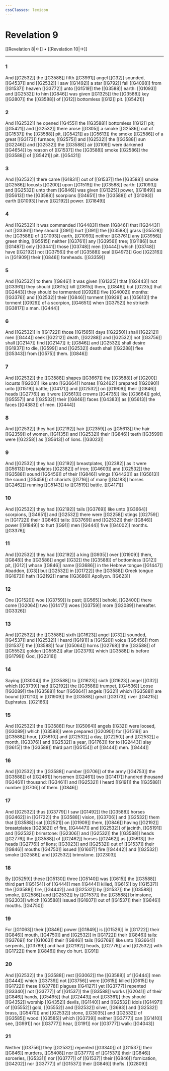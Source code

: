 ```yaml
---
cssClasses: lexicon
---
```

# Revelation 9

[[Revelation 8|←]] • [[Revelation 10|→]]

---

### 1
And [[G2532]] the [[G3588]] fifth [[G3991]] angel [[G32]] sounded, [[G4537]] and [[G2532]] I saw [[G1492]] a star [[G792]] fall [[G4098]] from [[G1537]] heaven [[G3772]] unto [[G1519]] the [[G3588]] earth: [[G1093]] and [[G2532]] to him [[G846]] was given [[G1325]] the [[G3588]] key [[G2807]] the [[G3588]] of [[G12]] bottomless [[G12]] pit. [[G5421]]

### 2
And [[G2532]] he opened [[G455]] the [[G3588]] bottomless [[G12]] pit; [[G5421]] and [[G2532]] there arose [[G305]] a smoke [[G2586]] out of [[G1537]] the [[G3588]] pit, [[G5421]] as [[G5613]] the smoke [[G2586]] of a great [[G3173]] furnace; [[G2575]] and [[G2532]] the [[G3588]] sun [[G2246]] and [[G2532]] the [[G3588]] air [[G109]] were darkened [[G4654]] by reason of [[G1537]] the [[G3588]] smoke [[G2586]] the [[G3588]] of [[G5421]] pit. [[G5421]]

### 3
And [[G2532]] there came [[G1831]] out of [[G1537]] the [[G3588]] smoke [[G2586]] locusts [[G200]] upon [[G1519]] the [[G3588]] earth: [[G1093]] and [[G2532]] unto them [[G846]] was given [[G1325]] power, [[G1849]] as [[G5613]] the [[G3588]] scorpions [[G4651]] the [[G3588]] of [[G1093]] earth [[G1093]] have [[G2192]] power. [[G1849]]

### 4
And [[G2532]] it was commanded [[G4483]] them [[G846]] that [[G2443]] not [[G3361]] they should [[G91]] hurt [[G91]] the [[G3588]] grass [[G5528]] the [[G3588]] of [[G1093]] earth, [[G1093]] neither [[G3761]] any [[G3956]] green thing, [[G5515]] neither [[G3761]] any [[G3956]] tree; [[G1186]] but [[G1487]] only [[G3441]] those [[G3748]] men [[G444]] which [[G3748]] have [[G2192]] not [[G3756]] the of [[G3588]] seal [[G4973]] God [[G2316]] in [[G1909]] their [[G846]] foreheads. [[G3359]]

### 5
And [[G2532]] to them [[G846]] it was given [[G1325]] that [[G2443]] not [[G3361]] they should [[G615]] kill [[G615]] them, [[G846]] but [[G235]] that [[G2443]] they should be tormented [[G928]] five [[G4002]] months: [[G3376]] and [[G2532]] their [[G846]] torment [[G929]] as [[G5613]] the torment [[G929]] of a scorpion, [[G4651]] when [[G3752]] he striketh [[G3817]] a man. [[G444]]

### 6
And [[G2532]] in [[G1722]] those [[G1565]] days [[G2250]] shall [[G2212]] men [[G444]] seek [[G2212]] death, [[G2288]] and [[G2532]] not [[G3756]] shall [[G2147]] find [[G2147]] it; [[G846]] and [[G2532]] shall desire [[G1937]] to die, [[G599]] and [[G2532]] death shall [[G2288]] flee [[G5343]] from [[G575]] them. [[G846]]

### 7
And [[G2532]] the [[G3588]] shapes [[G3667]] the [[G3588]] of [[G200]] locusts [[G200]] like unto [[G3664]] horses [[G2462]] prepared [[G2090]] unto [[G1519]] battle; [[G4171]] and [[G2532]] on [[G1909]] their [[G846]] heads [[G2776]] as it were [[G5613]] crowns [[G4735]] like [[G3664]] gold, [[G5557]] and [[G2532]] their [[G846]] faces [[G4383]] as [[G5613]] the faces [[G4383]] of men. [[G444]]

### 8
And [[G2532]] they had [[G2192]] hair [[G2359]] as [[G5613]] the hair [[G2359]] of women, [[G1135]] and [[G2532]] their [[G846]] teeth [[G3599]] were [[G2258]] as [[G5613]] of lions. [[G3023]]

### 9
And [[G2532]] they had [[G2192]] breastplates, [[G2382]] as it were [[G5613]] breastplates [[G2382]] of iron; [[G4603]] and [[G2532]] the [[G3588]] sound [[G5456]] of their [[G846]] wings [[G4420]] as [[G5613]] the sound [[G5456]] of chariots [[G716]] of many [[G4183]] horses [[G2462]] running [[G5143]] to [[G1519]] battle. [[G4171]]

### 10
And [[G2532]] they had [[G2192]] tails [[G3769]] like unto [[G3664]] scorpions, [[G4651]] and [[G2532]] there were [[G2258]] stings [[G2759]] in [[G1722]] their [[G846]] tails: [[G3769]] and [[G2532]] their [[G846]] power [[G1849]] to hurt [[G91]] men [[G444]] five [[G4002]] months. [[G3376]]

### 11
And [[G2532]] they had [[G2192]] a king [[G935]] over [[G1909]] them, [[G848]] the [[G3588]] angel [[G32]] the [[G3588]] of bottomless [[G12]] pit, [[G12]] whose [[G846]] name [[G3686]] in the Hebrew tongue [[G1447]] Abaddon, [[G3]] but [[G2532]] in [[G1722]] the [[G3588]] Greek tongue [[G1673]] hath [[G2192]] name [[G3686]] Apollyon. [[G623]]

### 12
One [[G1520]] woe [[G3759]] is past; [[G565]] behold, [[G2400]] there come [[G2064]] two [[G1417]] woes [[G3759]] more [[G2089]] hereafter. [[G3326]]

### 13
And [[G2532]] the [[G3588]] sixth [[G1623]] angel [[G32]] sounded, [[G4537]] and [[G2532]] I heard [[G191]] a [[G1520]] voice [[G5456]] from [[G1537]] the [[G3588]] four [[G5064]] horns [[G2768]] the [[G3588]] of [[G5552]] golden [[G5552]] altar [[G2379]] which [[G3588]] is before [[G1799]] God, [[G2316]]

### 14
Saying [[G3004]] the [[G3588]] to [[G1623]] sixth [[G1623]] angel [[G32]] which [[G3739]] had [[G2192]] the [[G3588]] trumpet, [[G4536]] Loose [[G3089]] the [[G3588]] four [[G5064]] angels [[G32]] which [[G3588]] are bound [[G1210]] in [[G1909]] the [[G3588]] great [[G3173]] river [[G4215]] Euphrates. [[G2166]]

### 15
And [[G2532]] the [[G3588]] four [[G5064]] angels [[G32]] were loosed, [[G3089]] which [[G3588]] were prepared [[G2090]] for [[G1519]]  an [[G3588]] hour, [[G5610]] and [[G2532]] a day, [[G2250]] and [[G2532]] a month, [[G3376]] and [[G2532]] a year, [[G1763]] for to [[G2443]] slay [[G615]] the [[G3588]] third part [[G5154]] of [[G444]] men. [[G444]]

### 16
And [[G2532]] the [[G3588]] number [[G706]] of the army [[G4753]] the [[G3588]] of [[G2461]] horsemen [[G2461]] two [[G1417]] hundred thousand [[G3461]] thousand: [[G3461]] and [[G2532]] I heard [[G191]] the [[G3588]] number [[G706]] of them. [[G846]]

### 17
And [[G2532]] thus [[G3779]] I saw [[G1492]] the [[G3588]] horses [[G2462]] in [[G1722]] the [[G3588]] vision, [[G3706]] and [[G2532]] them that [[G3588]] sat [[G2521]] on [[G1909]] them, [[G846]] having [[G2192]] breastplates [[G2382]] of fire, [[G4447]] and [[G2532]] of jacinth, [[G5191]] and [[G2532]] brimstone: [[G2306]] and [[G2532]] the [[G3588]] heads [[G2776]] the [[G3588]] of [[G2462]] horses [[G2462]] as [[G5613]] the heads [[G2776]] of lions; [[G3023]] and [[G2532]] out of [[G1537]] their [[G846]] mouths [[G4750]] issued [[G1607]] fire [[G4442]] and [[G2532]] smoke [[G2586]] and [[G2532]] brimstone. [[G2303]]

### 18
By [[G5259]] these [[G5130]] three [[G5140]] was [[G615]] the [[G3588]] third part [[G5154]] of [[G444]] men [[G444]] killed, [[G615]] by [[G1537]] the [[G3588]] fire, [[G4442]] and [[G2532]] by [[G1537]] the [[G3588]] smoke, [[G2586]] and [[G2532]] by [[G1537]] the [[G3588]] brimstone, [[G2303]] which [[G3588]] issued [[G1607]] out of [[G1537]] their [[G846]] mouths. [[G4750]]

### 19
For [[G1063]] their [[G846]] power [[G1849]] is [[G1526]] in [[G1722]] their [[G846]] mouth, [[G4750]] and [[G2532]] in [[G1722]] their [[G846]] tails: [[G3769]] for [[G1063]] their [[G846]] tails [[G3769]] like unto [[G3664]] serpents, [[G3789]] and had [[G2192]] heads, [[G2776]] and [[G2532]] with [[G1722]] them [[G846]] they do hurt. [[G91]]

### 20
And [[G2532]] the [[G3588]] rest [[G3062]] the [[G3588]] of [[G444]] men [[G444]] which [[G3739]] not [[G3756]] were [[G615]] killed [[G615]] by [[G1722]] these [[G3778]] plagues [[G4127]] yet [[G3777]] repented [[G3340]] not [[G3777]] of [[G1537]] the [[G3588]] works [[G2041]] of their [[G846]] hands, [[G5495]] that [[G2443]] not [[G3361]] they should [[G4352]] worship [[G4352]] devils, [[G1140]] and [[G2532]] idols [[G1497]] of [[G5552]] gold, [[G5552]] and [[G2532]] silver, [[G693]] and [[G2532]] brass, [[G5470]] and [[G2532]] stone, [[G3035]] and [[G2532]] of [[G3585]] wood: [[G3585]] which [[G3739]] neither [[G3777]] can [[G1410]] see, [[G991]] nor [[G3777]] hear, [[G191]] nor [[G3777]] walk: [[G4043]]

### 21
Neither [[G3756]]  they [[G2532]] repented [[G3340]] of [[G1537]] their [[G846]] murders, [[G5408]] nor [[G3777]] of [[G1537]] their [[G846]] sorceries, [[G5331]] nor [[G3777]] of [[G1537]] their [[G846]] fornication, [[G4202]] nor [[G3777]] of [[G1537]] their [[G846]] thefts. [[G2809]]